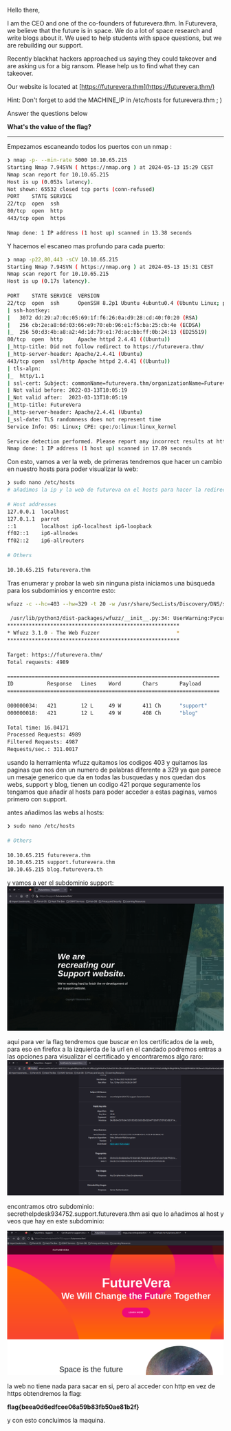Hello there,  
  
I am the CEO and one of the co-founders of futurevera.thm. In Futurevera, we believe that the future is in space. We do a lot of space research and write blogs about it. We used to help students with space questions, but we are rebuilding our support.  

Recently blackhat hackers approached us saying they could takeover and are asking us for a big ransom. Please help us to find what they can takeover.  
  
Our website is located at [https://futurevera.thm](https://futurevera.thm/)

Hint: Don't forget to add the MACHINE_IP in /etc/hosts for futurevera.thm ; )

Answer the questions below

**What's the value of the flag?**

-----


Empezamos escaneando todos los puertos con un nmap :

``` bash
❯ nmap -p- --min-rate 5000 10.10.65.215
Starting Nmap 7.94SVN ( https://nmap.org ) at 2024-05-13 15:29 CEST
Nmap scan report for 10.10.65.215
Host is up (0.053s latency).
Not shown: 65532 closed tcp ports (conn-refused)
PORT    STATE SERVICE
22/tcp  open  ssh
80/tcp  open  http
443/tcp open  https

Nmap done: 1 IP address (1 host up) scanned in 13.38 seconds

```

Y hacemos el escaneo mas profundo para cada puerto:

``` bash
❯ nmap -p22,80,443 -sCV 10.10.65.215
Starting Nmap 7.94SVN ( https://nmap.org ) at 2024-05-13 15:31 CEST
Nmap scan report for 10.10.65.215
Host is up (0.17s latency).

PORT    STATE SERVICE  VERSION
22/tcp  open  ssh      OpenSSH 8.2p1 Ubuntu 4ubuntu0.4 (Ubuntu Linux; protocol 2.0)
| ssh-hostkey: 
|   3072 dd:29:a7:0c:05:69:1f:f6:26:0a:d9:28:cd:40:f0:20 (RSA)
|   256 cb:2e:a8:6d:03:66:e9:70:eb:96:e1:f5:ba:25:cb:4e (ECDSA)
|_  256 50:d3:4b:a8:a2:4d:1d:79:e1:7d:ac:bb:ff:0b:24:13 (ED25519)
80/tcp  open  http     Apache httpd 2.4.41 ((Ubuntu))
|_http-title: Did not follow redirect to https://futurevera.thm/
|_http-server-header: Apache/2.4.41 (Ubuntu)
443/tcp open  ssl/http Apache httpd 2.4.41 ((Ubuntu))
| tls-alpn: 
|_  http/1.1
| ssl-cert: Subject: commonName=futurevera.thm/organizationName=Futurevera/stateOrProvinceName=Oregon/countryName=US
| Not valid before: 2022-03-13T10:05:19
|_Not valid after:  2023-03-13T10:05:19
|_http-title: FutureVera
|_http-server-header: Apache/2.4.41 (Ubuntu)
|_ssl-date: TLS randomness does not represent time
Service Info: OS: Linux; CPE: cpe:/o:linux:linux_kernel

Service detection performed. Please report any incorrect results at https://nmap.org/submit/ .
Nmap done: 1 IP address (1 host up) scanned in 17.89 seconds
```

Con esto, vamos a ver la web, de primeras tendremos que hacer un cambio en nuestro hosts para poder visualizar la web:

``` bash
❯ sudo nano /etc/hosts
# añadimos la ip y la web de futureva en el hosts para hacer la redireccion, asi se ve mi hosts:

# Host addresses
127.0.0.1  localhost
127.0.1.1  parrot
::1        localhost ip6-localhost ip6-loopback
ff02::1    ip6-allnodes
ff02::2    ip6-allrouters

# Others

10.10.65.215 futurevera.thm

```

Tras enumerar y probar la web sin ninguna pista iniciamos una búsqueda para los subdominios y encontre esto:

``` bash
wfuzz -c --hc=403 --hw=329 -t 20 -w /usr/share/SecLists/Discovery/DNS/subdomains-top1million-5000.txt -H "Host: FUZZ.futurevera.thm" -u https://futurevera.thm

 /usr/lib/python3/dist-packages/wfuzz/__init__.py:34: UserWarning:Pycurl is not compiled against Openssl. Wfuzz might not work correctly when fuzzing SSL sites. Check Wfuzzs documentation for more information.
********************************************************
* Wfuzz 3.1.0 - The Web Fuzzer                         *
********************************************************

Target: https://futurevera.thm/
Total requests: 4989

=====================================================================
ID           Response   Lines    Word       Chars       Payload                                                                                                                      
=====================================================================

000000034:   421        12 L     49 W       411 Ch      "support"                                                                                                                    
000000018:   421        12 L     49 W       408 Ch      "blog"                                                                                                                       

Total time: 16.04171
Processed Requests: 4989
Filtered Requests: 4987
Requests/sec.: 311.0017

```
 
 usando la herramienta wfuzz quitamos los codigos 403 y quitamos las paginas que nos den un numero de palabras diferente a 329 ya que parece un mesaje generico que da en todas las busquedas y nos quedan dos webs, support y blog, tienen un codigo 421 porque seguramente los tengamos que añadir al hosts para poder acceder a estas paginas, vamos primero con support.
 
antes añadimos las webs al hosts:

``` bash
❯ sudo nano /etc/hosts

# Others

10.10.65.215 futurevera.thm
10.10.65.215 support.futurevera.thm
10.10.65.215 blog.futurevera.th
```

 y vamos a ver el subdominio support:
![takeoverweb.png](assets/takeoverweb.png)

aqui para ver la flag tendremos que buscar en los certificados de la web, para eso en firefox a la izquierda de la url en el candado podremos entras a las opciones para visualizar el certificado y encontraremos algo raro:
![takeover1.png](assets/takeover1.png)

encontramos otro subdominio: secrethelpdesk934752.support.futurevera.thm
asi que lo añadimos al host y veos que hay en este subdominio:

![takeover2.png](assets/takeover2.png)

la web no tiene nada para sacar en si, pero al acceder con http en vez de https obtendremos la flag:

**flag{beea0d6edfcee06a59b83fb50ae81b2f}**

y con esto concluimos la maquina.




